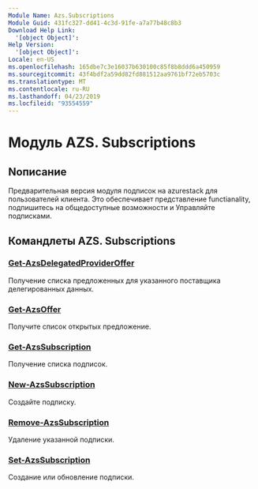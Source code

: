 ```yaml
---
Module Name: Azs.Subscriptions
Module Guid: 431fc327-dd41-4c3d-91fe-a7a77b48c8b3
Download Help Link:
  '[object Object]': 
Help Version:
  '[object Object]': 
Locale: en-US
ms.openlocfilehash: 165dbe7c3e16037b630100c85f8b8ddd6a450959
ms.sourcegitcommit: 43f4bdf2a59dd82fd881512aa9761bf72eb5703c
ms.translationtype: MT
ms.contentlocale: ru-RU
ms.lasthandoff: 04/23/2019
ms.locfileid: "93554559"
---
```

# Модуль AZS. Subscriptions
## Nописание
Предварительная версия модуля подписок на azurestack для пользователей клиента. Это обеспечивает представление functianality, подпишитесь на общедоступные возможности и Управляйте подписками.

## Командлеты AZS. Subscriptions
### [Get-AzsDelegatedProviderOffer](Get-AzsDelegatedProviderOffer.md)
Получение списка предложенных для указанного поставщика делегированных данных.

### [Get-AzsOffer](Get-AzsOffer.md)
Получите список открытых предложение.

### [Get-AzsSubscription](Get-AzsSubscription.md)
Получение списка подписок.

### [New-AzsSubscription](New-AzsSubscription.md)
Создайте подписку.

### [Remove-AzsSubscription](Remove-AzsSubscription.md)
Удаление указанной подписки.

### [Set-AzsSubscription](Set-AzsSubscription.md)
Создание или обновление подписки.


